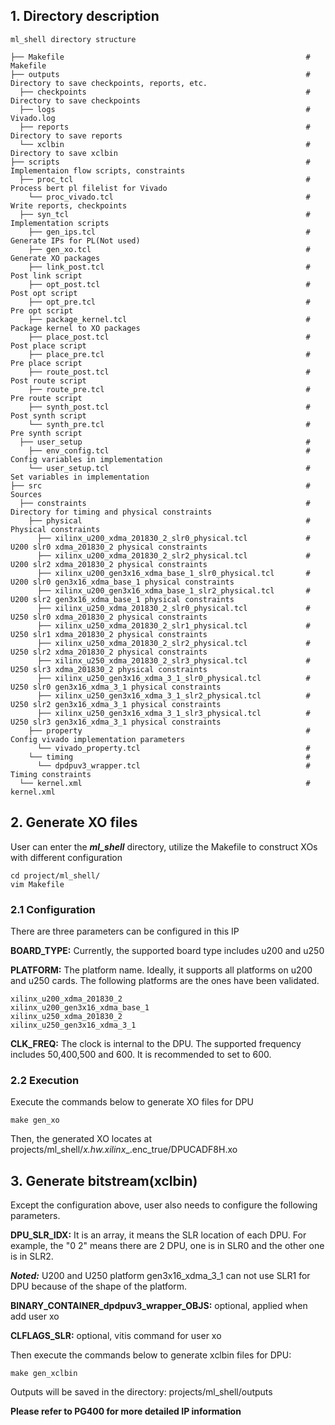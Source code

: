 ## 1. Directory description
```
ml_shell directory structure

├── Makefile                                                      # Makefile      
├── outputs                                                       # Directory to save checkpoints, reports, etc.    
  ├── checkpoints                                                 # Directory to save checkpoints
  ├── logs                                                        # Vivado.log      
  ├── reports                                                     # Directory to save reports         
  └── xclbin                                                      # Directory to save xclbin        
├── scripts                                                       # Implementaion flow scripts, constraints
  ├── proc_tcl                                                    # Process bert pl filelist for Vivado           
    └── proc_vivado.tcl                                           # Write reports, checkpoints                                                                  
  ├── syn_tcl                                                     # Implementation scripts          
    ├── gen_ips.tcl                                               # Generate IPs for PL(Not used)                  
    ├── gen_xo.tcl                                                # Generate XO packages                 
    ├── link_post.tcl                                             # Post link script                    
    ├── opt_post.tcl                                              # Post opt script                   
    ├── opt_pre.tcl                                               # Pre opt script                  
    ├── package_kernel.tcl                                        # Package kernel to XO packages                         
    ├── place_post.tcl                                            # Post place script                    
    ├── place_pre.tcl                                             # Pre place script                    
    ├── route_post.tcl                                            # Post route script                     
    ├── route_pre.tcl                                             # Pre route script                                                              
    ├── synth_post.tcl                                            # Post synth script                     
    └── synth_pre.tcl                                             # Pre synth script                                                              
  ├── user_setup                                                  #              
    ├── env_config.tcl                                            # Config variables in implementation                    
    └── user_setup.tcl                                            # Set variables in implementation                                         
├── src                                                           # Sources                        
  ├── constraints                                                 # Directory for timing and physical constraints              
    ├── physical                                                  # Physical constraints               
      ├── xilinx_u200_xdma_201830_2_slr0_physical.tcl             # U200 slr0 xdma_201830_2 physical constraints
      ├── xilinx_u200_xdma_201830_2_slr2_physical.tcl             # U200 slr2 xdma_201830_2 physical constraints
      ├── xilinx_u200_gen3x16_xdma_base_1_slr0_physical.tcl       # U200 slr0 gen3x16_xdma_base_1 physical constraints
      ├── xilinx_u200_gen3x16_xdma_base_1_slr2_physical.tcl       # U200 slr2 gen3x16_xdma_base_1 physical constraints
      ├── xilinx_u250_xdma_201830_2_slr0_physical.tcl             # U250 slr0 xdma_201830_2 physical constraints
      ├── xilinx_u250_xdma_201830_2_slr1_physical.tcl             # U250 slr1 xdma_201830_2 physical constraints
      ├── xilinx_u250_xdma_201830_2_slr2_physical.tcl             # U250 slr2 xdma_201830_2 physical constraints
      ├── xilinx_u250_xdma_201830_2_slr3_physical.tcl             # U250 slr3 xdma_201830_2 physical constraints
      ├── xilinx_u250_gen3x16_xdma_3_1_slr0_physical.tcl          # U250 slr0 gen3x16_xdma_3_1 physical constraints
      ├── xilinx_u250_gen3x16_xdma_3_1_slr2_physical.tcl          # U250 slr2 gen3x16_xdma_3_1 physical constraints
      ├── xilinx_u250_gen3x16_xdma_3_1_slr3_physical.tcl          # U250 slr3 gen3x16_xdma_3_1 physical constraints
    ├── property                                                  # Config vivado implementation parameters               
      └── vivado_property.tcl                                     #                           
    └── timing                                                    #              
      └── dpdpuv3_wrapper.tcl                                     # Timing constraints                               
  └── kernel.xml                                                  # kernel.xml             

```

## 2. Generate XO files
   User can enter the ***ml_shell*** directory, utilize the Makefile to construct XOs with different configuration
   ```
   cd project/ml_shell/
   vim Makefile
   ```
   
### 2.1 Configuration
   There are three parameters can be configured in this IP
   
   **BOARD_TYPE:** Currently, the supported board type includes u200 and u250
   
   **PLATFORM:** The platform name. Ideally, it supports all platforms on u200 and u250 cards. The following platforms are the ones have been validated.
   ```
   xilinx_u200_xdma_201830_2
   xilinx_u200_gen3x16_xdma_base_1
   xilinx_u250_xdma_201830_2
   xilinx_u250_gen3x16_xdma_3_1
   ```
   
   **CLK_FREQ:** The clock is internal to the DPU. The supported frequency includes 50,400,500 and 600. It is recommended to set to 600.
                            
### 2.2 Execution
   Execute the commands below to generate XO files for DPU
   ```
   make gen_xo
   ```
        
   Then, the generated XO locates at projects/ml_shell/_x.hw.xilinx_<BOARD>_<PLATFORM>.enc_true/DPUCADF8H.xo

## 3. Generate bitstream(xclbin)
   Except the configuration above, user also needs to configure the following parameters.

   **DPU_SLR_IDX:** It is an array, it means the  SLR location of each DPU. For example, the "0 2" means there are 2 DPU, one is in SLR0 and the other one is in SLR2. 
   
   ***Noted:*** U200 and U250 platform gen3x16_xdma_3_1 can not use SLR1 for DPU because of the shape of the platform.
   
   **BINARY_CONTAINER_dpdpuv3_wrapper_OBJS:** optional, applied when add user xo
   
   **CLFLAGS_SLR:** optional, vitis command for user xo
   
   Then execute the commands below to generate xclbin files for DPU: 
   ```
   make gen_xclbin
   ```
   
   Outputs will be saved in the directory: projects/ml_shell/outputs
   
 **Please refer to PG400 for more detailed IP information**

